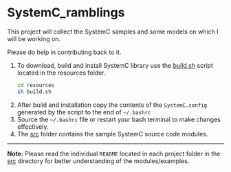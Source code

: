 # SystemC_ramblings

This project will collect the SystemC samples and some models on which I will be working on.

Please do help in contributing back to it.

1. To download, build and install SystemC library use the [build.sh](resources/build.sh) script located in the resources folder.
    ```sh
    cd resources
    sh build.sh
    ```
2. After build and installation copy the contents of the `SystemC.config` generated by the script to the end of `~/.bashrc`
3. Source the `~/.bashrc` file or restart your bash terminal to make changes effectively.
4. The [src](src) folder contains the sample SystemC source code modules.

____

**Note:** Please read the individual `README` located in each project folder in the [src](src) directory for better understanding of the modules/examples.

